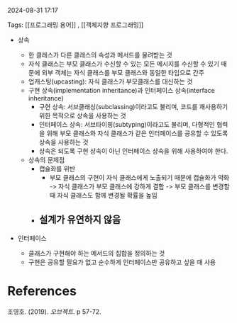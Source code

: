 
2024-08-31 17:17

Tags: [[프로그래밍 용어]] , [[객체지향 프로그래밍]]


- 상속
	- 한 클래스가 다른 클래스의 속성과 메서드를 물려받는 것
	- 자식 클래스는 부모 클래스가 수신할 수 있는 모든 메시지를 수신할 수 있기 때문에 외부 객체는 자식 클래스를 부모 클래스와 동일한 타입으로 간주
	- 업캐스팅(upcasting): 자식 클래스가 부모클래스를 대신하는 것
	- 구현 상속(implementation inheritance)과 인터페이스 상속(interface inheritance)
		- 구현 상속: 서브클래싱(subclassing)이라고도 불리며, 코드를 재사용하기 위한 목적으로 상속을 사용하는 것
		- 인터페이스 상속: 서브타이핑(subtyping)이라고도 불리며, 다형적인 협력을 위해 부모 클래스와 자식 클래스가 같은 인터페이스를 공유할 수 있도록 상속을 사용하는 것
		- 상속은 되도록 구현 상속이 아닌 인터페이스 상속을 위해 사용하여야 한다.
	- 상속의 문제점
		- 캡슐화를 위반
			- 부모 클래스의 구현이 자식 클래스에게 노출되기 때문에 캡슐화가 약화 -> 자식 클래스가 부모 클래스에 강하게 결합 -> 부모 클래스를 변경할 때 자식 클래스도 함께 변경될 확률을 높임
		- 설계가 유연하지 않음
			- 

- 인터페이스
	- 클래스가 구현해야 하는 메서드의 집합을 정의하는 것
	- 구현은 공유할 필요가 없고 순수하게 인터페이스만 공유하고 싶을 때 사용

# References

조영호. (2019). *오브젝트*. p 57-72.